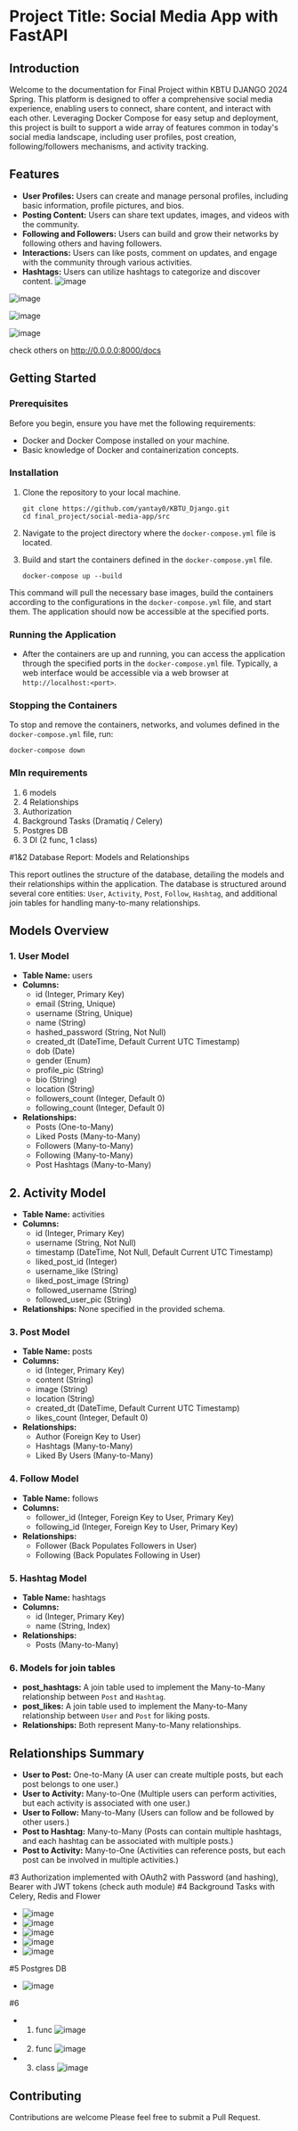 # Project Title: Social Media App with FastAPI

## Introduction

Welcome to the documentation for Final Project within KBTU DJANGO 2024 Spring. This platform is designed to offer a comprehensive social media experience, enabling users to connect, share content, and interact with each other. Leveraging Docker Compose for easy setup and deployment, this project is built to support a wide array of features common in today's social media landscape, including user profiles, post creation, following/followers mechanisms, and activity tracking. 

## Features

- **User Profiles:** Users can create and manage personal profiles, including basic information, profile pictures, and bios.
- **Posting Content:** Users can share text updates, images, and videos with the community.
- **Following and Followers:** Users can build and grow their networks by following others and having followers.
- **Interactions:** Users can like posts, comment on updates, and engage with the community through various activities.
- **Hashtags:** Users can utilize hashtags to categorize and discover content.
![image](https://github.com/yantay0/KBTU_Django/assets/93054482/d7062d3f-645b-4937-841a-6fa5bccd2d93)

![image](https://github.com/yantay0/KBTU_Django/assets/93054482/a8a6074b-8ea8-4137-8587-19ae7f4ebd4d)

![image](https://github.com/yantay0/KBTU_Django/assets/93054482/0ab4c05e-62ed-4494-baf7-c5f368457a6e)

![image](https://github.com/yantay0/KBTU_Django/assets/93054482/5169f854-5fc8-4410-bbed-b45d1b69245f)

check others on http://0.0.0.0:8000/docs

## Getting Started

### Prerequisites

Before you begin, ensure you have met the following requirements:

- Docker and Docker Compose installed on your machine.
- Basic knowledge of Docker and containerization concepts.


### Installation

1. Clone the repository to your local machine.
   ```
   git clone https://github.com/yantay0/KBTU_Django.git
   cd final_project/social-media-app/src
   ```

2. Navigate to the project directory where the `docker-compose.yml` file is located.

3. Build and start the containers defined in the `docker-compose.yml` file.
   ```
   docker-compose up --build
   ```

This command will pull the necessary base images, build the containers according to the configurations in the `docker-compose.yml` file, and start them. The application should now be accessible at the specified ports.

### Running the Application

- After the containers are up and running, you can access the application through the specified ports in the `docker-compose.yml` file. Typically, a web interface would be accessible via a web browser at `http://localhost:<port>`.

### Stopping the Containers

To stop and remove the containers, networks, and volumes defined in the `docker-compose.yml` file, run:

```
docker-compose down
```

### MIn requirements
1) 6 models
2) 4 Relationships
3) Authorization
4) Background Tasks (Dramatiq / Celery)
5) Postgres DB
6) 3 DI (2 func, 1 class)

#1&2 Database Report: Models and Relationships

This report outlines the structure of the database, detailing the models and their relationships within the application. The database is structured around several core entities: `User`, `Activity`, `Post`, `Follow`, `Hashtag`, and additional join tables for handling many-to-many relationships.

## Models Overview

### 1. User Model

- **Table Name:** users
- **Columns:**
  - id (Integer, Primary Key)
  - email (String, Unique)
  - username (String, Unique)
  - name (String)
  - hashed_password (String, Not Null)
  - created_dt (DateTime, Default Current UTC Timestamp)
  - dob (Date)
  - gender (Enum)
  - profile_pic (String)
  - bio (String)
  - location (String)
  - followers_count (Integer, Default 0)
  - following_count (Integer, Default 0)
- **Relationships:**
  - Posts (One-to-Many)
  - Liked Posts (Many-to-Many)
  - Followers (Many-to-Many)
  - Following (Many-to-Many)
  - Post Hashtags (Many-to-Many)

## 2. Activity Model

- **Table Name:** activities
- **Columns:**
  - id (Integer, Primary Key)
  - username (String, Not Null)
  - timestamp (DateTime, Not Null, Default Current UTC Timestamp)
  - liked_post_id (Integer)
  - username_like (String)
  - liked_post_image (String)
  - followed_username (String)
  - followed_user_pic (String)
- **Relationships:** None specified in the provided schema.

### 3. Post Model

- **Table Name:** posts
- **Columns:**
  - id (Integer, Primary Key)
  - content (String)
  - image (String)
  - location (String)
  - created_dt (DateTime, Default Current UTC Timestamp)
  - likes_count (Integer, Default 0)
- **Relationships:**
  - Author (Foreign Key to User)
  - Hashtags (Many-to-Many)
  - Liked By Users (Many-to-Many)

### 4. Follow Model

- **Table Name:** follows
- **Columns:**
  - follower_id (Integer, Foreign Key to User, Primary Key)
  - following_id (Integer, Foreign Key to User, Primary Key)
- **Relationships:**
  - Follower (Back Populates Followers in User)
  - Following (Back Populates Following in User)

### 5. Hashtag Model

- **Table Name:** hashtags
- **Columns:**
  - id (Integer, Primary Key)
  - name (String, Index)
- **Relationships:**
  - Posts (Many-to-Many)

### 6. Models for join tables

- **post_hashtags:** A join table used to implement the Many-to-Many relationship between `Post` and `Hashtag`.
- **post_likes:** A join table used to implement the Many-to-Many relationship between `User` and `Post` for liking posts.
- **Relationships:**
  Both represent Many-to-Many relationships.

## Relationships Summary

- **User to Post:** One-to-Many (A user can create multiple posts, but each post belongs to one user.)
- **User to Activity:** Many-to-One (Multiple users can perform activities, but each activity is associated with one user.)
- **User to Follow:** Many-to-Many (Users can follow and be followed by other users.)
- **Post to Hashtag:** Many-to-Many (Posts can contain multiple hashtags, and each hashtag can be associated with multiple posts.)
- **Post to Activity:** Many-to-One (Activities can reference posts, but each post can be involved in multiple activities.)

#3 Authorization implemented with OAuth2 with Password (and hashing), Bearer with JWT tokens (check auth module)
#4 Background Tasks with Celery, Redis and Flower
- ![image](https://github.com/yantay0/KBTU_Django/assets/93054482/079c69e7-310c-4a37-bbe6-2659294f9588)
- ![image](https://github.com/yantay0/KBTU_Django/assets/93054482/dac31e45-ac13-41c5-be9e-652071054b30)
- ![image](https://github.com/yantay0/KBTU_Django/assets/93054482/149bfcd5-d68a-43e0-b4d0-88a7a68b78ad)
- ![image](https://github.com/yantay0/KBTU_Django/assets/93054482/c4d59b68-b2f9-4fc0-99ea-92f60d058b33)
- ![image](https://github.com/yantay0/KBTU_Django/assets/93054482/1d9cf5cc-b474-4c3a-8f3c-9111b55d97d0)

#5 Postgres DB
- ![image](https://github.com/yantay0/KBTU_Django/assets/93054482/8aa2f7b6-8489-47db-9623-31f6649a5645)

#6
- 1. func ![image](https://github.com/yantay0/KBTU_Django/assets/93054482/8eda6282-3d44-4359-ab5e-a70c45e68cd1)
- 2. func ![image](https://github.com/yantay0/KBTU_Django/assets/93054482/b324ebfa-7280-42dc-9cc4-a73e423e1f28)
- 3. class ![image](https://github.com/yantay0/KBTU_Django/assets/93054482/7b1698d0-d9da-4cb2-b565-c59d504dbb89)





## Contributing

Contributions are welcome Please feel free to submit a Pull Request.
